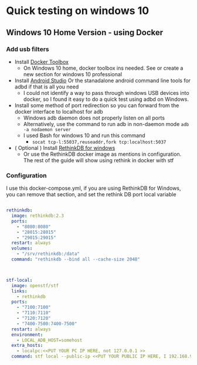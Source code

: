 # Quick testing on windows 10

## Windows 10 Home Version - using Docker

### Add usb filters
- Install [Docker Toolbox](https://docs.docker.com/toolbox/toolbox_install_windows/)
  - On Windows 10 home, docker toolbox ins needed. See or create a new section for windows 10 professional
- Install [Android Studio](https://developer.android.com/studio/index.html) Or the stanadalone android command line tools for adbd if that is all you need
  - I could not identify a way to pass through windows USB devices into docker, so I found it easy to do a quick test using adbd on Windows.
- Install some method of port redirection so you can forward from the docker interface to localhost for adb
  - Windows adb daemon does not properly listen on all ports
  - Alternatively, use the command to run adb in non-daemon mode `adb -a nodaemon server`
  - I used Bash for windows 10 and run this command
    - `socat tcp-l:55037,reuseaddr,fork tcp:localhost:5037`
- ( Optional ) Install [RethinkDB for windows](https://rethinkdb.com/docs/install/windows/)
  - Or use the RethinkDB docker image as mentions in configuration.  The rest of the guide will show using rethink in docker with stf
  
### Configuration
  I use this docker-compose.yml, if you are using RethinkDB for Windows, you can remove that section, and set the rethink DB port local variable
  
  ````yaml
  
  rethinkdb:
    image: rethinkdb:2.3
    ports:
      - "8080:8080"
      - "28015:28015"
      - "29015:29015"
    restart: always
    volumes:
      - "/srv/rethinkdb:/data"
    command: "rethinkdb --bind all --cache-size 2048"
  
  
  
  stf-local:
    image: openstf/stf
    links:
      - rethinkdb
    ports:
      - "7100:7100"
      - "7110:7110"
      - "7120:7120"
      - "7400-7500:7400-7500"
    restart: always
    environment:
      - LOCAL_ADB_HOST=somehost
    extra_hosts:
      - localpc:<<PUT YOUR PC IP HERE, not 127.0.0.1 >>
    command: stf local --public-ip <<PUT YOUR PUBLIC IP HERE, I 192.168.99.100 as that is the IP of teh docker image>> --provider-min-port 7400 --provider-max-port 7500 --adb-host localpc --adb-port 55037
  ````
  

